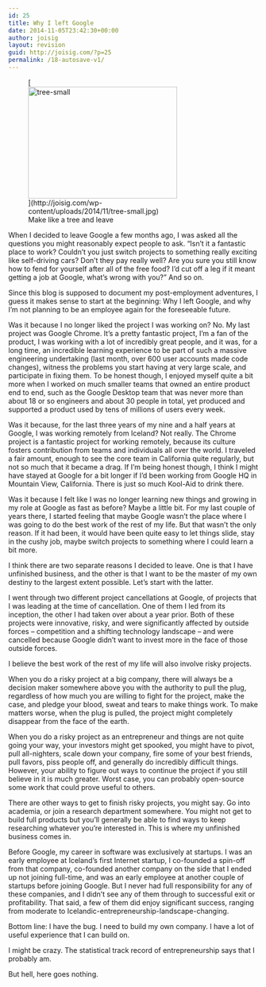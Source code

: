 ```yaml
---
id: 25
title: Why I left Google
date: 2014-11-05T23:42:30+00:00
author: joisig
layout: revision
guid: http://joisig.com/?p=25
permalink: /18-autosave-v1/
---
```

<figure id="attachment_21" aria-describedby="caption-attachment-21" style="width: 300px" class="wp-caption alignright">[<img class="wp-image-21 size-medium" src="http://joisig.com/wp-content/uploads/2014/11/tree-small-300x225.jpg" alt="tree-small" width="300" height="225" srcset="http://joisig.com/wp-content/uploads/2014/11/tree-small-300x225.jpg 300w, http://joisig.com/wp-content/uploads/2014/11/tree-small.jpg 800w" sizes="(max-width: 300px) 100vw, 300px" />](http://joisig.com/wp-content/uploads/2014/11/tree-small.jpg)<figcaption id="caption-attachment-21" class="wp-caption-text">Make like a tree and leave</figcaption></figure>

When I decided to leave Google a few months ago, I was asked all the questions you might reasonably expect people to ask. &#8220;Isn&#8217;t it a fantastic place to work? Couldn&#8217;t you just switch projects to something really exciting like self-driving cars? Don&#8217;t they pay really well? Are you sure you still know how to fend for yourself after all of the free food? I&#8217;d cut off a leg if it meant getting a job at Google, what&#8217;s wrong with you?&#8221; And so on.

Since this blog is supposed to document my post-employment adventures, I guess it makes sense to start at the beginning: Why I left Google, and why I&#8217;m not planning to be an employee again for the foreseeable future.

Was it because I no longer liked the project I was working on? No. My last project was Google Chrome. It&#8217;s a pretty fantastic project, I&#8217;m a fan of the product, I was working with a lot of incredibly great people, and it was, for a long time, an incredible learning experience to be part of such a massive engineering undertaking (last month, over 600 user accounts made code changes), witness the problems you start having at very large scale, and participate in fixing them. To be honest though, I enjoyed myself quite a bit more when I worked on much smaller teams that owned an entire product end to end, such as the Google Desktop team that was never more than about 18 or so engineers and about 30 people in total, yet produced and supported a product used by tens of millions of users every week.

Was it because, for the last three years of my nine and a half years at Google, I was working remotely from Iceland? Not really. The Chrome project is a fantastic project for working remotely, because its culture fosters contribution from teams and individuals all over the world. I traveled a fair amount, enough to see the core team in California quite regularly, but not so much that it became a drag. If I&#8217;m being honest though, I think I might have stayed at Google for a bit longer if I&#8217;d been working from Google HQ in Mountain View, California. There is just so much Kool-Aid to drink there.

Was it because I felt like I was no longer learning new things and growing in my role at Google as fast as before? Maybe a little bit. For my last couple of years there, I started feeling that maybe Google wasn’t the place where I was going to do the best work of the rest of my life. But that wasn&#8217;t the only reason. If it had been, it would have been quite easy to let things slide, stay in the cushy job, maybe switch projects to something where I could learn a bit more.

I think there are two separate reasons I decided to leave. One is that I have unfinished business, and the other is that I want to be the master of my own destiny to the largest extent possible. Let&#8217;s start with the latter.

I went through two different project cancellations at Google, of projects that I was leading at the time of cancellation. One of them I led from its inception, the other I had taken over about a year prior. Both of these projects were innovative, risky, and were significantly affected by outside forces &#8211; competition and a shifting technology landscape &#8211; and were cancelled because Google didn&#8217;t want to invest more in the face of those outside forces.

I believe the best work of the rest of my life will also involve risky projects.

When you do a risky project at a big company, there will always be a decision maker somewhere above you with the authority to pull the plug, regardless of how much you are willing to fight for the project, make the case, and pledge your blood, sweat and tears to make things work. To make matters worse, when the plug is pulled, the project might completely disappear from the face of the earth.

When you do a risky project as an entrepreneur and things are not quite going your way, your investors might get spooked, you might have to pivot, pull all-nighters, scale down your company, fire some of your best friends, pull favors, piss people off, and generally do incredibly difficult things. However, your ability to figure out ways to continue the project if you still believe in it is much greater. Worst case, you can probably open-source some work that could prove useful to others.

There are other ways to get to finish risky projects, you might say. Go into academia, or join a research department somewhere. You might not get to build full products but you&#8217;ll generally be able to find ways to keep researching whatever you&#8217;re interested in. This is where my unfinished business comes in.

Before Google, my career in software was exclusively at startups. I was an early employee at Iceland&#8217;s first Internet startup, I co-founded a spin-off from that company, co-founded another company on the side that I ended up not joining full-time, and was an early employee at another couple of startups before joining Google. But I never had full responsibility for any of these companies, and I didn&#8217;t see any of them through to successful exit or profitability. That said, a few of them did enjoy significant success, ranging from moderate to Icelandic-entrepreneurship-landscape-changing.

Bottom line: I have the bug. I need to build my own company. I have a lot of useful experience that I can build on.

I might be crazy. The statistical track record of entrepreneurship says that I probably am.

But hell, here goes nothing.